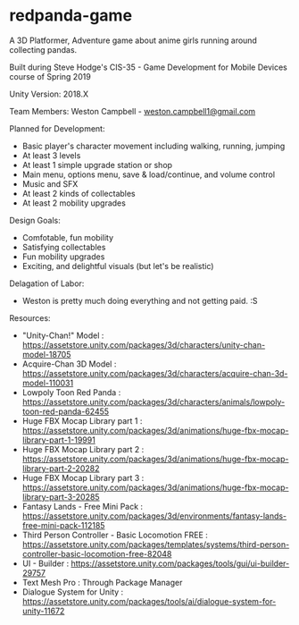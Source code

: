 # redpanda-game
A 3D Platformer, Adventure game about anime girls running around collecting pandas. 

Built during Steve Hodge's CIS-35 - Game Development for Mobile Devices course of Spring 2019

Unity Version: 2018.X

Team Members:
Weston Campbell - weston.campbell1@gmail.com

Planned for Development:
  - Basic player's character movement including walking, running, jumping
  - At least 3 levels
  - At least 1 simple upgrade station or shop
  - Main menu, options menu, save & load/continue, and volume control
  - Music and SFX
  - At least 2 kinds of collectables
  - At least 2 mobility upgrades

Design Goals:
  - Comfotable, fun mobility
  - Satisfying collectables
  - Fun mobility upgrades
  - Exciting, and delightful visuals (but let's be realistic)

Delagation of Labor:
  - Weston is pretty much doing everything and not getting paid. :S

Resources:
  - "Unity-Chan!" Model : https://assetstore.unity.com/packages/3d/characters/unity-chan-model-18705
  - Acquire-Chan 3D Model : https://assetstore.unity.com/packages/3d/characters/acquire-chan-3d-model-110031
  - Lowpoly Toon Red Panda : https://assetstore.unity.com/packages/3d/characters/animals/lowpoly-toon-red-panda-62455
  - Huge FBX Mocap Library part 1 : https://assetstore.unity.com/packages/3d/animations/huge-fbx-mocap-library-part-1-19991
  - Huge FBX Mocap Library part 2 : https://assetstore.unity.com/packages/3d/animations/huge-fbx-mocap-library-part-2-20282
  - Huge FBX Mocap Library part 3 : https://assetstore.unity.com/packages/3d/animations/huge-fbx-mocap-library-part-3-20285
  - Fantasy Lands - Free Mini Pack : https://assetstore.unity.com/packages/3d/environments/fantasy-lands-free-mini-pack-112185
  - Third Person Controller - Basic Locomotion FREE : https://assetstore.unity.com/packages/templates/systems/third-person-controller-basic-locomotion-free-82048
  - UI - Builder : https://assetstore.unity.com/packages/tools/gui/ui-builder-29757
  - Text Mesh Pro : Through Package Manager
  - Dialogue System for Unity : https://assetstore.unity.com/packages/tools/ai/dialogue-system-for-unity-11672
  
  
